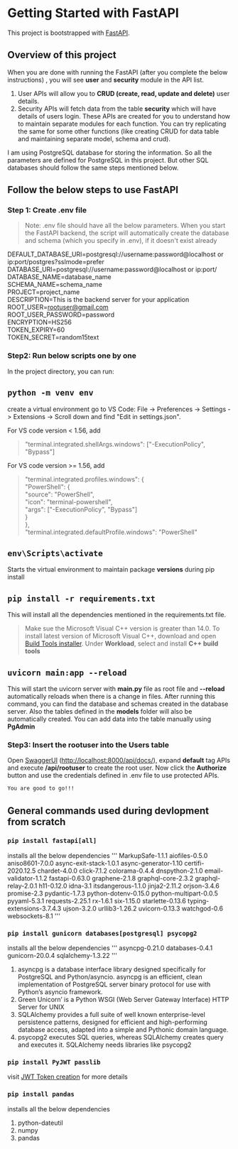 # Getting Started with FastAPI

This project is bootstrapped with [FastAPI](https://fastapi.tiangolo.com/).

## Overview of this project

When you are done with running the FastAPI (after you complete the below instructions) , you will see **user** and **security** module in the API list.

1. User APIs will allow you to **CRUD (create, read, update and delete)** user details.
2. Security APIs will fetch data from the table **security** which will have details of users login. These APIs are created for you to understand how to maintain separate modules for each function. You can try replicating the same for some other functions (like creating CRUD for data table and maintaining separate model, schema and crud).

I am using PostgreSQL database for storing the information. So all the parameters are defined for PostgreSQL in this project. But other SQL databases should follow the same steps mentioned below.

## Follow the below steps to use FastAPI

### Step 1: Create .env file

> Note: .env file should have all the below parameters. When you start the FastAPI backend, the script will automatically create the database and schema (which you specify in .env), if it doesn't exist already

DEFAULT_DATABASE_URI=postgresql://username:password@localhost or ip:port/postgres?sslmode=prefer
DATABASE_URI=postgresql://username:password@localhost or ip:port/  
DATABASE_NAME=database_name  
SCHEMA_NAME=schema_name   
PROJECT=project_name   
DESCRIPTION=This is the backend server for your application   
ROOT_USER=rootuser@gmail.com  
ROOT_USER_PASSWORD=password   
ENCRYPTION=HS256  
TOKEN_EXPIRY=60   
TOKEN_SECRET=random15text

### Step2: Run below scripts one by one

In the project directory, you can run:

## `python -m venv env`

create a virtual environment
go to VS Code: File -> Preferences -> Settings -> Extensions -> Scroll down and find "Edit in settings.json".

For VS code version < 1.56, add

> "terminal.integrated.shellArgs.windows": ["-ExecutionPolicy", "Bypass"]

For VS code version >= 1.56, add

> "terminal.integrated.profiles.windows": {  
>  "PowerShell": {  
>  "source": "PowerShell",  
>  "icon": "terminal-powershell",  
>  "args": ["-ExecutionPolicy", "Bypass"]  
>  }  
> },  
> "terminal.integrated.defaultProfile.windows": "PowerShell"

## `env\Scripts\activate`

Starts the virtual environment to maintain package **versions** during pip install

## `pip install -r requirements.txt`

This will install all the dependencies mentioned in the requirements.txt file.

> Make sue the Microsoft Visual C++ version is greater than 14.0.
> To install latest version of Microsoft Visual C++, download and open [Build Tools installer](https://visualstudio.microsoft.com/visual-cpp-build-tools/). Under **Workload**, select and install **C++ build tools**

## `uvicorn main:app --reload`

This will start the uvicorn server with **main.py** file as root file and **--reload** automatically reloads when there is a change in files.
After running this command, you can find the database and schemas created in the database server. Also the tables defined in the **models** folder will also be automatically created. You can add data into the table manually using **PgAdmin**

### Step3: Insert the rootuser into the Users table

Open [SwaggerUI](http://localhost:8000/api/docs/) ([http://localhost:8000/api/docs/](http://localhost:8000/api/docs/)), expand **default** tag APIs and execute **/api/rootuser** to create the root user. Now click the **Authorize** button and use the credentials defined in .env file to use protected APIs.

```diff
You are good to go!!!
```

## General commands used during devlopment from scratch

### `pip install fastapi[all]`

installs all the below dependencies
'''
MarkupSafe-1.1.1 aiofiles-0.5.0 aniso8601-7.0.0
async-exit-stack-1.0.1 async-generator-1.10 certifi-2020.12.5
chardet-4.0.0 click-7.1.2 colorama-0.4.4
dnspython-2.1.0 email-validator-1.1.2 fastapi-0.63.0
graphene-2.1.8 graphql-core-2.3.2 graphql-relay-2.0.1
h11-0.12.0 idna-3.1 itsdangerous-1.1.0 jinja2-2.11.2
orjson-3.4.6 promise-2.3 pydantic-1.7.3
python-dotenv-0.15.0 python-multipart-0.0.5 pyyaml-5.3.1
requests-2.25.1 rx-1.6.1 six-1.15.0 starlette-0.13.6
typing-extensions-3.7.4.3 ujson-3.2.0 urllib3-1.26.2
uvicorn-0.13.3 watchgod-0.6 websockets-8.1
'''

### `pip install gunicorn databases[postgresql] psycopg2`

installs all the below dependencies
'''
asyncpg-0.21.0
databases-0.4.1
gunicorn-20.0.4
sqlalchemy-1.3.22
'''

1. asyncpg is a database interface library designed specifically for PostgreSQL and Python/asyncio.
   asyncpg is an efficient, clean implementation of PostgreSQL server binary protocol for use with Python’s asyncio framework.
2. Green Unicorn’ is a Python WSGI (Web Server Gateway Interface) HTTP Server for UNIX
3. SQLAlchemy provides a full suite of well known enterprise-level persistence patterns,
   designed for efficient and high-performing database access,
   adapted into a simple and Pythonic domain language.
4. psycopg2 executes SQL queries, whereas SQLAlchemy creates query and executes it. SQLAlchemy needs libraries like psycopg2

### `pip install PyJWT passlib`

visit [JWT Token creation](https://jwt.io/) for more details

### `pip install pandas`

installs all the below dependencies

1. python-dateutil
2. numpy
3. pandas
